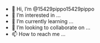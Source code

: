 - 👋 Hi, I’m @15429pippo15429pippo
- 👀 I’m interested in ...
- 🌱 I’m currently learning ...
- 💞️ I’m looking to collaborate on ...
- 📫 How to reach me ...

<!---
15429pippo15429pippo/15429pippo15429pippo is a ✨ special ✨ repository because its `README.md` (this file) appears on your GitHub profile.
You can click the Preview link to take a look at your changes.
--->
